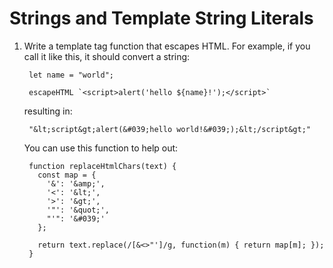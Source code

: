 # Strings and Template String Literals

1.  Write a template tag function that escapes HTML.
    For example, if you call it like this, it should convert a string:

         let name = "world";

         escapeHTML `<script>alert('hello ${name}!');</script>`

    resulting in:

         "&lt;script&gt;alert(&#039;hello world!&#039;);&lt;/script&gt;"

    You can use this function to help out:

         function replaceHtmlChars(text) {
           const map = {
             '&': '&amp;',
             '<': '&lt;',
             '>': '&gt;',
             '"': '&quot;',
             "'": '&#039;'
           };

           return text.replace(/[&<>"']/g, function(m) { return map[m]; });
         }
